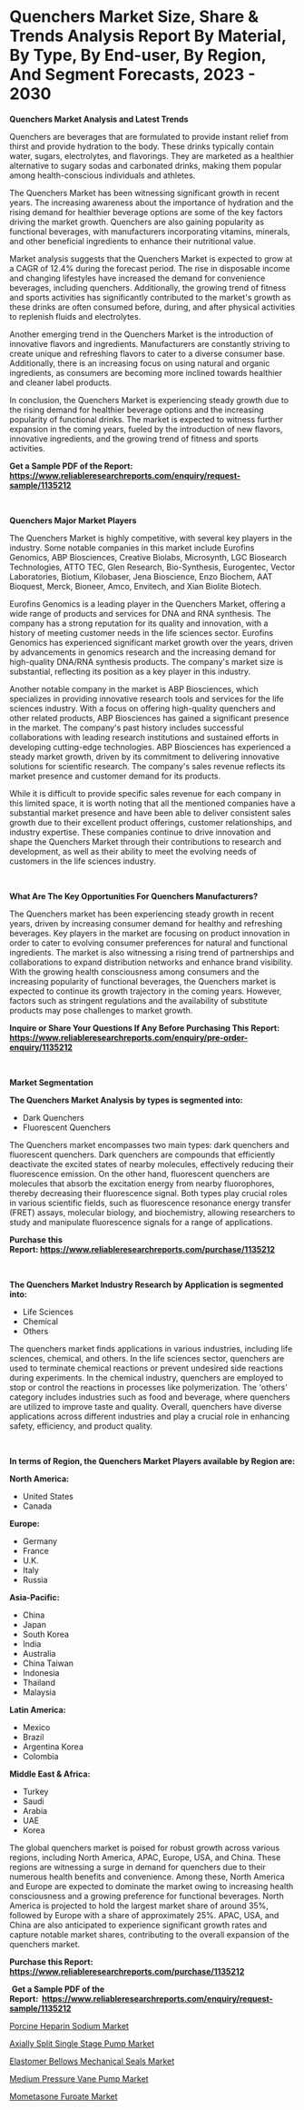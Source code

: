 <p><h1>Quenchers Market Size, Share & Trends Analysis Report By Material, By Type, By End-user, By Region, And Segment Forecasts, 2023 - 2030</h1></p><p><strong>Quenchers Market Analysis and Latest Trends</strong></p>
<p><p>Quenchers are beverages that are formulated to provide instant relief from thirst and provide hydration to the body. These drinks typically contain water, sugars, electrolytes, and flavorings. They are marketed as a healthier alternative to sugary sodas and carbonated drinks, making them popular among health-conscious individuals and athletes.</p><p>The Quenchers Market has been witnessing significant growth in recent years. The increasing awareness about the importance of hydration and the rising demand for healthier beverage options are some of the key factors driving the market growth. Quenchers are also gaining popularity as functional beverages, with manufacturers incorporating vitamins, minerals, and other beneficial ingredients to enhance their nutritional value.</p><p>Market analysis suggests that the Quenchers Market is expected to grow at a CAGR of 12.4% during the forecast period. The rise in disposable income and changing lifestyles have increased the demand for convenience beverages, including quenchers. Additionally, the growing trend of fitness and sports activities has significantly contributed to the market's growth as these drinks are often consumed before, during, and after physical activities to replenish fluids and electrolytes.</p><p>Another emerging trend in the Quenchers Market is the introduction of innovative flavors and ingredients. Manufacturers are constantly striving to create unique and refreshing flavors to cater to a diverse consumer base. Additionally, there is an increasing focus on using natural and organic ingredients, as consumers are becoming more inclined towards healthier and cleaner label products.</p><p>In conclusion, the Quenchers Market is experiencing steady growth due to the rising demand for healthier beverage options and the increasing popularity of functional drinks. The market is expected to witness further expansion in the coming years, fueled by the introduction of new flavors, innovative ingredients, and the growing trend of fitness and sports activities.</p></p>
<p><strong>Get a Sample PDF of the Report:&nbsp; <a href="https://www.reliableresearchreports.com/enquiry/request-sample/1135212">https://www.reliableresearchreports.com/enquiry/request-sample/1135212</a></strong></p>
<p>&nbsp;</p>
<p><strong>Quenchers Major Market Players</strong></p>
<p><p>The Quenchers Market is highly competitive, with several key players in the industry. Some notable companies in this market include Eurofins Genomics, ABP Biosciences, Creative Biolabs, Microsynth, LGC Biosearch Technologies, ATTO TEC, Glen Research, Bio-Synthesis, Eurogentec, Vector Laboratories, Biotium, Kilobaser, Jena Bioscience, Enzo Biochem, AAT Bioquest, Merck, Bioneer, Amco, Envitech, and Xian Biolite Biotech.</p><p>Eurofins Genomics is a leading player in the Quenchers Market, offering a wide range of products and services for DNA and RNA synthesis. The company has a strong reputation for its quality and innovation, with a history of meeting customer needs in the life sciences sector. Eurofins Genomics has experienced significant market growth over the years, driven by advancements in genomics research and the increasing demand for high-quality DNA/RNA synthesis products. The company's market size is substantial, reflecting its position as a key player in this industry.</p><p>Another notable company in the market is ABP Biosciences, which specializes in providing innovative research tools and services for the life sciences industry. With a focus on offering high-quality quenchers and other related products, ABP Biosciences has gained a significant presence in the market. The company's past history includes successful collaborations with leading research institutions and sustained efforts in developing cutting-edge technologies. ABP Biosciences has experienced a steady market growth, driven by its commitment to delivering innovative solutions for scientific research. The company's sales revenue reflects its market presence and customer demand for its products.</p><p>While it is difficult to provide specific sales revenue for each company in this limited space, it is worth noting that all the mentioned companies have a substantial market presence and have been able to deliver consistent sales growth due to their excellent product offerings, customer relationships, and industry expertise. These companies continue to drive innovation and shape the Quenchers Market through their contributions to research and development, as well as their ability to meet the evolving needs of customers in the life sciences industry.</p></p>
<p>&nbsp;</p>
<p><strong>What Are The Key Opportunities For Quenchers Manufacturers?</strong></p>
<p><p>The Quenchers market has been experiencing steady growth in recent years, driven by increasing consumer demand for healthy and refreshing beverages. Key players in the market are focusing on product innovation in order to cater to evolving consumer preferences for natural and functional ingredients. The market is also witnessing a rising trend of partnerships and collaborations to expand distribution networks and enhance brand visibility. With the growing health consciousness among consumers and the increasing popularity of functional beverages, the Quenchers market is expected to continue its growth trajectory in the coming years. However, factors such as stringent regulations and the availability of substitute products may pose challenges to market growth.</p></p>
<p><strong>Inquire or Share Your Questions If Any Before Purchasing This Report: <a href="https://www.reliableresearchreports.com/enquiry/pre-order-enquiry/1135212">https://www.reliableresearchreports.com/enquiry/pre-order-enquiry/1135212</a></strong></p>
<p>&nbsp;</p>
<p><strong>Market Segmentation</strong></p>
<p><strong>The Quenchers Market Analysis by types is segmented into:</strong></p>
<p><ul><li>Dark Quenchers</li><li>Fluorescent Quenchers</li></ul></p>
<p><p>The Quenchers market encompasses two main types: dark quenchers and fluorescent quenchers. Dark quenchers are compounds that efficiently deactivate the excited states of nearby molecules, effectively reducing their fluorescence emission. On the other hand, fluorescent quenchers are molecules that absorb the excitation energy from nearby fluorophores, thereby decreasing their fluorescence signal. Both types play crucial roles in various scientific fields, such as fluorescence resonance energy transfer (FRET) assays, molecular biology, and biochemistry, allowing researchers to study and manipulate fluorescence signals for a range of applications.</p></p>
<p><strong>Purchase this Report:&nbsp;<a href="https://www.reliableresearchreports.com/purchase/1135212">https://www.reliableresearchreports.com/purchase/1135212</a></strong></p>
<p>&nbsp;</p>
<p><strong>The Quenchers Market Industry Research by Application is segmented into:</strong></p>
<p><ul><li>Life Sciences</li><li>Chemical</li><li>Others</li></ul></p>
<p><p>The quenchers market finds applications in various industries, including life sciences, chemical, and others. In the life sciences sector, quenchers are used to terminate chemical reactions or prevent undesired side reactions during experiments. In the chemical industry, quenchers are employed to stop or control the reactions in processes like polymerization. The 'others' category includes industries such as food and beverage, where quenchers are utilized to improve taste and quality. Overall, quenchers have diverse applications across different industries and play a crucial role in enhancing safety, efficiency, and product quality.</p></p>
<p>&nbsp;</p>
<p><strong>In terms of Region, the Quenchers Market Players available by Region are:</strong></p>
<p>
    <p> <strong> North America: </strong>
        <ul>
            <li>United States</li>
            <li>Canada</li>
        </ul>
        </p> 
    <p> <strong> Europe: </strong>
        <ul>
            <li>Germany</li>
            <li>France</li>
            <li>U.K.</li>
            <li>Italy</li>
            <li>Russia</li>
        </ul>
        </p> 
    <p> <strong> Asia-Pacific: </strong>
        <ul>
            <li>China</li>
            <li>Japan</li>
            <li>South Korea</li>
            <li>India</li>
            <li>Australia</li>
            <li>China Taiwan</li>
            <li>Indonesia</li>
            <li>Thailand</li>
            <li>Malaysia</li>
        </ul>
        </p> 
    <p> <strong> Latin America: </strong>
        <ul>
            <li>Mexico</li>
            <li>Brazil</li>
            <li>Argentina Korea</li>
            <li>Colombia</li>
        </ul>
        </p> 
    <p> <strong> Middle East & Africa: </strong>
        <ul>
            <li>Turkey</li>
            <li>Saudi</li>
            <li>Arabia</li>
            <li>UAE</li>
            <li>Korea</li>
        </ul>
    </p>
    </p>
<p><p>The global quenchers market is poised for robust growth across various regions, including North America, APAC, Europe, USA, and China. These regions are witnessing a surge in demand for quenchers due to their numerous health benefits and convenience. Among these, North America and Europe are expected to dominate the market owing to increasing health consciousness and a growing preference for functional beverages. North America is projected to hold the largest market share of around 35%, followed by Europe with a share of approximately 25%. APAC, USA, and China are also anticipated to experience significant growth rates and capture notable market shares, contributing to the overall expansion of the quenchers market.</p></p>
<p><strong>Purchase this Report: <a href="https://www.reliableresearchreports.com/purchase/1135212">https://www.reliableresearchreports.com/purchase/1135212</a></strong></p>
<p>&nbsp;<strong>Get a Sample PDF of the Report:&nbsp;&nbsp;<a href="https://www.reliableresearchreports.com/enquiry/request-sample/1135212">https://www.reliableresearchreports.com/enquiry/request-sample/1135212</a></strong></p>
<p><strong></strong></p>
<p><p><a href="https://github.com/castoriffic/Market-Research-Report-List-1/blob/main/porcine-heparin-sodium-market.md">Porcine Heparin Sodium Market</a></p><p><a href="https://medium.com/@elenaglover2023/axially-split-single-stage-pump-market-insights-into-market-cagr-market-trends-and-growth-72f6c40cbc35">Axially Split Single Stage Pump Market</a></p><p><a href="https://medium.com/@haileeferry/elastomer-bellows-mechanical-seals-market-furnishes-information-on-market-share-market-trends-and-eef533665362">Elastomer Bellows Mechanical Seals Market</a></p><p><a href="https://medium.com/@stefanokon1939/medium-pressure-vane-pump-market-report-reveals-the-latest-trends-and-growth-opportunities-of-this-8f011e6efea5">Medium Pressure Vane Pump Market</a></p><p><a href="https://github.com/mabutironaldo/Market-Research-Report-List-1/blob/main/mometasone-furoate-market.md">Mometasone Furoate Market</a></p></p>